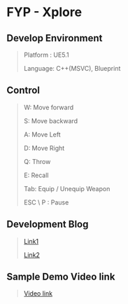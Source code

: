﻿
# FYP - Xplore

## Develop Environment
>Platform : UE5.1
> 
> Language: C++(MSVC), Blueprint
>

## Control
> W: Move forward
> 
> S: Move backward
> 
> A: Move Left
> 
> D: Move Right
> 
> Q: Throw
> 
> E: Recall
> 
> Tab: Equip / Unequip Weapon
> 
> ESC \ P : Pause

## Development Blog
>[Link1](https://drive.google.com/drive/folders/1mhCZs25cmHZ9xe6NrcPVHEZ3Sn4Dz8fl?usp=share_link)
> 
>[Link2](https://drive.google.com/drive/folders/1MhB72KqjyPbPZVLk-680eI3S02HKmEZ7?usp=share_link)

## Sample Demo Video link

>[Video link](https://www.youtube.com/playlist?list=PLB9mnN5tXXGxForF-xH6aQVKGl7iiWDIs)